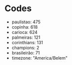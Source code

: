 #  Codes

- paulistao: 475
- copinha: 618
- carioca: 624
- palmeiras: 121
- corinthians: 131
- champions: 2
- brasileirão: 71
- timezone: "America/Belem"

